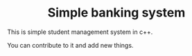 <h1 align="center"> Simple banking system</h1>
<p>This is simple student management system in c++.</p>
<p>You can contribute to it and add new things. </p>
